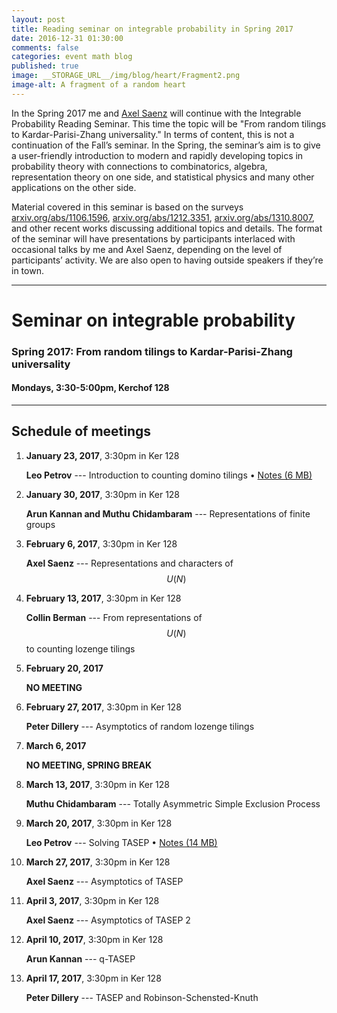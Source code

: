 ```yaml
---
layout: post
title: Reading seminar on integrable probability in Spring 2017
date: 2016-12-31 01:30:00
comments: false
categories: event math blog
published: true
image: __STORAGE_URL__/img/blog/heart/Fragment2.png
image-alt: A fragment of a random heart
---
```


In the Spring 2017 me and [Axel Saenz](http://faculty.virginia.edu/saenz/) will continue with the Integrable Probability Reading Seminar. This time the topic will be "From random tilings to Kardar-Parisi-Zhang universality." In terms of content, this is not a continuation of the Fall’s seminar. In the Spring, the seminar’s aim is to give a user-friendly introduction to modern and rapidly developing topics in probability theory with connections to combinatorics, algebra, representation theory on one side, and statistical physics and many other applications on the other side.

<!--more-->

<p>Material covered in this seminar is based on the surveys <a href="https://arxiv.org/abs/1106.1596">arxiv.org/abs/1106.1596</a>, <a href="https://arxiv.org/abs/1212.3351">arxiv.org/abs/1212.3351</a>, <a href="https://arxiv.org/abs/1310.8007">arxiv.org/abs/1310.8007</a>, and other recent works discussing additional topics and details. The format of the seminar will have presentations by participants interlaced with occasional talks by me and Axel Saenz, depending on the level of participants’ activity. We are also open to having outside speakers if they’re in town.</p>

---

# Seminar on integrable probability

### Spring 2017: From random tilings to Kardar-Parisi-Zhang universality

#### **Mondays, 3:30-5:00pm, Kerchof 128**

---


## Schedule of meetings

1. **January 23, 2017**, 3:30pm in Ker 128

    **Leo Petrov** --- Introduction to counting domino tilings
    &bull; <a href="{{ site.storage_url }}/courses/integrable_seminar/Domino_counting.pdf">Notes (6 MB)</a>

2. **January 30, 2017**, 3:30pm in Ker 128

    **Arun Kannan and Muthu Chidambaram** --- Representations of finite groups

3. **February 6, 2017**, 3:30pm in Ker 128

    **Axel Saenz** --- Representations and characters of $$U(N)$$

4. **February 13, 2017**, 3:30pm in Ker 128

    **Collin Berman** --- From representations of $$U(N)$$ to counting lozenge tilings

5. **February 20, 2017**

    **NO MEETING**

6. **February 27, 2017**, 3:30pm in Ker 128

    **Peter Dillery** --- Asymptotics of random lozenge tilings

7. **March 6, 2017**

    **NO MEETING, SPRING BREAK**

8. **March 13, 2017**, 3:30pm in Ker 128

    **Muthu Chidambaram** --- Totally Asymmetric Simple Exclusion Process

9. **March 20, 2017**, 3:30pm in Ker 128

    **Leo Petrov** --- Solving TASEP &bull; <a href="{{ site.storage_url }}/courses/integrable_seminar/TASEP_Schur_notes.pdf">Notes (14 MB)</a>

10. **March 27, 2017**, 3:30pm in Ker 128

    **Axel Saenz** --- Asymptotics of TASEP

11. **April 3, 2017**, 3:30pm in Ker 128

    **Axel Saenz** --- Asymptotics of TASEP 2

11. **April 10, 2017**, 3:30pm in Ker 128

    **Arun Kannan** --- q-TASEP

11. **April 17, 2017**, 3:30pm in Ker 128

    **Peter Dillery** --- TASEP and Robinson-Schensted-Knuth
